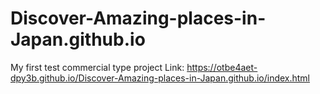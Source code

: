 # Discover-Amazing-places-in-Japan.github.io
My first test commercial type project
Link: https://otbe4aet-dpy3b.github.io/Discover-Amazing-places-in-Japan.github.io/index.html
